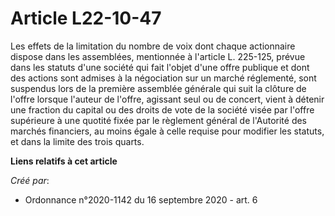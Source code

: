 # Article L22-10-47

Les effets de la limitation du nombre de voix dont chaque actionnaire dispose dans les assemblées, mentionnée à l'article L.
225-125, prévue dans les statuts d'une société qui fait l'objet d'une offre publique et dont des actions sont admises à la
négociation sur un marché réglementé, sont suspendus lors de la première assemblée générale qui suit la clôture de l'offre
lorsque l'auteur de l'offre, agissant seul ou de concert, vient à détenir une fraction du capital ou des droits de vote de la
société visée par l'offre supérieure à une quotité fixée par le règlement général de l'Autorité des marchés financiers, au
moins égale à celle requise pour modifier les statuts, et dans la limite des trois quarts.

**Liens relatifs à cet article**

_Créé par_:

  - Ordonnance n°2020-1142 du 16 septembre 2020 - art. 6

